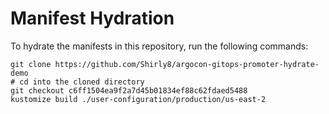 # Manifest Hydration

To hydrate the manifests in this repository, run the following commands:

```shell
git clone https://github.com/Shirly8/argocon-gitops-promoter-hydrate-demo
# cd into the cloned directory
git checkout c6ff1504ea9f2a7d45b01834ef88c62fdaed5488
kustomize build ./user-configuration/production/us-east-2
```
